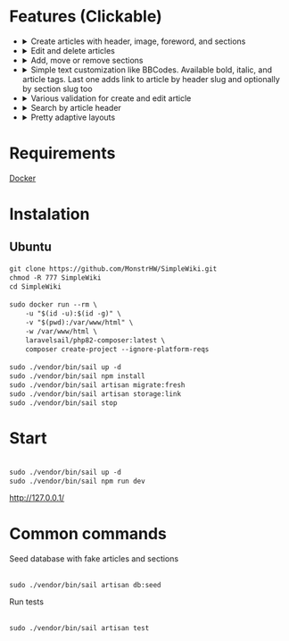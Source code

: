 # Features (Clickable)

-   <details>
        <summary>Create articles with header, image, foreword, and sections</summary>
        <img src="./feature_gifs/create.gif"></img>
    </details>

-   <details>
      <summary>Edit and delete articles</summary>
        <img src="./feature_gifs/edit_delete.gif"></img>
    </details>

-   <details>
      <summary>Add, move or remove sections</summary>
        <img src="./feature_gifs/add_move_remove_sections.gif"></img>
    </details>

-   <details>
      <summary>Simple text customization like BBCodes. Available bold, italic, and article tags. Last one adds link to article by header slug and optionally by section slug too</summary>
        <img src="./feature_gifs/text_customization.gif"></img>
    </details>

-   <details>
      <summary>Various validation for create and edit article</summary>
        <img src="./feature_gifs/validation.gif"></img>
    </details>

-   <details>
      <summary>Search by article header</summary>
        <img src="./feature_gifs/search.gif"></img>
    </details>

-   <details>
      <summary>Pretty adaptive layouts</summary>
        <img src="./feature_gifs/adaptiveness.gif"></img>
    </details>

# Requirements

[Docker](https://docs.docker.com/compose/install/)

# Instalation

## Ubuntu

```
git clone https://github.com/MonstrHW/SimpleWiki.git
chmod -R 777 SimpleWiki
cd SimpleWiki

sudo docker run --rm \
    -u "$(id -u):$(id -g)" \
    -v "$(pwd):/var/www/html" \
    -w /var/www/html \
    laravelsail/php82-composer:latest \
    composer create-project --ignore-platform-reqs

sudo ./vendor/bin/sail up -d
sudo ./vendor/bin/sail npm install
sudo ./vendor/bin/sail artisan migrate:fresh
sudo ./vendor/bin/sail artisan storage:link
sudo ./vendor/bin/sail stop
```

# Start

```

sudo ./vendor/bin/sail up -d
sudo ./vendor/bin/sail npm run dev

```

http://127.0.0.1/

# Common commands

Seed database with fake articles and sections

```

sudo ./vendor/bin/sail artisan db:seed

```

Run tests

```

sudo ./vendor/bin/sail artisan test

```
